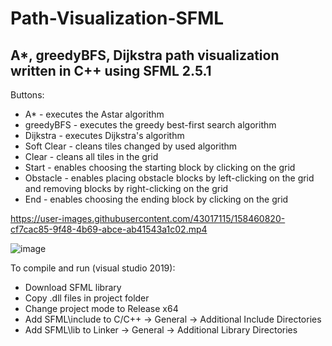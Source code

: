 # Path-Visualization-SFML

## A*, greedyBFS, Dijkstra path visualization written in C++ using SFML 2.5.1

Buttons:
- A* - executes the Astar algorithm
- greedyBFS - executes the greedy best-first search algorithm
- Dijkstra - executes Dijkstra's algorithm
- Soft Clear - cleans tiles changed by used algorithm
- Clear - cleans all tiles in the grid
- Start - enables choosing the starting block by clicking on the grid
- Obstacle - enables placing obstacle blocks by left-clicking on the grid and removing blocks by right-clicking on the grid
- End - enables choosing the ending block by clicking on the grid

https://user-images.githubusercontent.com/43017115/158460820-cf7cac85-9f48-4b69-abce-ab41543a1c02.mp4

![image](https://user-images.githubusercontent.com/43017115/158481783-db52c3b2-b492-4e9f-b678-124049623158.png)


To compile and run (visual studio 2019):
- Download SFML library
- Copy .dll files in project folder
- Change project mode to Release x64
- Add SFML\include to C/C++ -> General -> Additional Include Directories
- Add SFML\lib to Linker -> General -> Additional Library Directories

